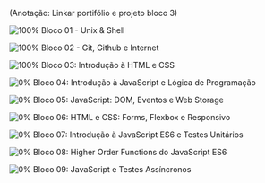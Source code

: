(Anotação: Linkar portifólio e projeto bloco 3) 



![100%](https://progress-bar.dev/100) Bloco 01 - Unix & Shell
    
![100%](https://progress-bar.dev/100) Bloco 02 - Git, Github e Internet
  
![100%](https://progress-bar.dev/100) Bloco 03: Introdução à HTML e CSS
  
![0%](https://progress-bar.dev/0) Bloco 04: Introdução à JavaScript e Lógica de Programação
  
![0%](https://progress-bar.dev/0) Bloco 05: JavaScript: DOM, Eventos e Web Storage

![0%](https://progress-bar.dev/0) Bloco 06: HTML e CSS: Forms, Flexbox e Responsivo

![0%](https://progress-bar.dev/0) Bloco 07: Introdução à JavaScript ES6 e Testes Unitários

![0%](https://progress-bar.dev/0) Bloco 08: Higher Order Functions do JavaScript ES6

![0%](https://progress-bar.dev/0) Bloco 09: JavaScript e Testes Assíncronos
